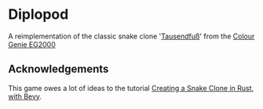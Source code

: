 # Diplopod

A reimplementation of the classic snake clone '[Tausendfuß](https://archive.org/details/Tausendfuss_1983_TCS_Computer_DE)' from the [Colour Genie EG2000](https://en.wikipedia.org/wiki/Colour_Genie)

## Acknowledgements

This game owes a lot of ideas to the tutorial [Creating a Snake Clone in Rust, with Bevy](https://mbuffett.com/posts/bevy-snake-tutorial/).
